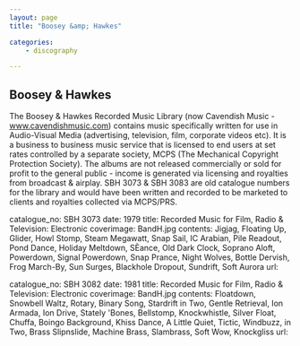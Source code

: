 ```yaml
---
layout: page
title: "Boosey &amp; Hawkes"

categories:
    - discography

---
```


## Boosey &amp; Hawkes

The Boosey &amp; Hawkes Recorded Music Library (now Cavendish Music - www.cavendishmusic.com) contains music specifically written for use in Audio-Visual Media (advertising, television, film, corporate videos etc).  It is a business to business music service that is licensed to end users at set rates controlled by a separate society, MCPS (The Mechanical Copyright Protection Society).  The albums are not released commercially or sold for profit to the general public - income is generated via licensing and royalties from broadcast &amp; airplay. SBH 3073 & SBH 3083 are old catalogue numbers for the library and would have been written and recorded to be marketed to clients and royalties collected via MCPS/PRS.

catalogue_no: SBH 3073
date: 1979
title: Recorded Music for Film, Radio &amp; Television: Electronic
coverimage: BandH.jpg
contents: Jigjag, Floating Up, Glider, Howl Stomp, Steam Megawatt, Snap Sail, IC Arabian, Pile Readout, Pond Dance, Holiday Meltdown, SÈance, Old Dark Clock, Soprano Aloft,  Powerdown, Signal Powerdown, Snap Prance, Night Wolves, Bottle Dervish, Frog March-By, Sun Surges, Blackhole Dropout, Sundrift, Soft Aurora
url: 

catalogue_no: SBH 3082
date: 1981
title: Recorded Music for Film, Radio &amp; Television: Electronic
coverimage: BandH.jpg
contents: Floatdown, Snowbell Waltz, Rotary, Binary Song, Stardrift in Two, Gentle Retrieval, Ion Armada, Ion Drive, Stately 'Bones, Bellstomp, Knockwhistle, Silver Float, Chuffa, Boingo Background, Khiss Dance, A Little Quiet, Tictic, Windbuzz, in Two, Brass Slipnslide, Machine Brass, Slambrass, Soft Wow, Knockgliss
url: 

